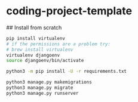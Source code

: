 # coding-project-template

## Install from scratch

```bash
pip install virtualenv
# if the permissions are a problem try:
# brew install virtualenv
virtualenv djangoenv
source djangoenv/bin/activate

python3 -m pip install -U -r requirements.txt 

python3 manage.py makemigrations
python3 manage.py migrate
python3 manage.py runserver
```
